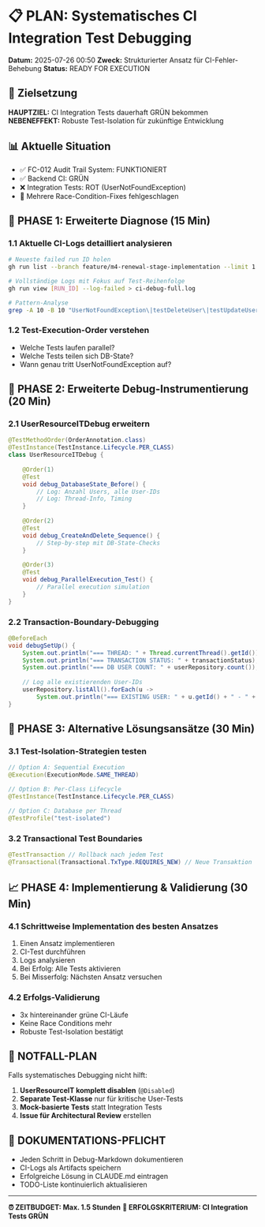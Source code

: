 # 📋 PLAN: Systematisches CI Integration Test Debugging

**Datum:** 2025-07-26 00:50
**Zweck:** Strukturierter Ansatz für CI-Fehler-Behebung
**Status:** READY FOR EXECUTION

## 🎯 Zielsetzung
**HAUPTZIEL:** CI Integration Tests dauerhaft GRÜN bekommen
**NEBENEFFEKT:** Robuste Test-Isolation für zukünftige Entwicklung

## 📊 Aktuelle Situation
- ✅ FC-012 Audit Trail System: FUNKTIONIERT
- ✅ Backend CI: GRÜN
- ❌ Integration Tests: ROT (UserNotFoundException)
- 🔄 Mehrere Race-Condition-Fixes fehlgeschlagen

## 🔬 PHASE 1: Erweiterte Diagnose (15 Min)

### 1.1 Aktuelle CI-Logs detailliert analysieren
```bash
# Neueste failed run ID holen
gh run list --branch feature/m4-renewal-stage-implementation --limit 1

# Vollständige Logs mit Fokus auf Test-Reihenfolge
gh run view [RUN_ID] --log-failed > ci-debug-full.log

# Pattern-Analyse
grep -A 10 -B 10 "UserNotFoundException\|testDeleteUser\|testUpdateUser" ci-debug-full.log
```

### 1.2 Test-Execution-Order verstehen
- Welche Tests laufen parallel?
- Welche Tests teilen sich DB-State?
- Wann genau tritt UserNotFoundException auf?

## 🧪 PHASE 2: Erweiterte Debug-Instrumentierung (20 Min)

### 2.1 UserResourceITDebug erweitern
```java
@TestMethodOrder(OrderAnnotation.class)
@TestInstance(TestInstance.Lifecycle.PER_CLASS)
class UserResourceITDebug {
    
    @Order(1)
    @Test
    void debug_DatabaseState_Before() {
        // Log: Anzahl Users, alle User-IDs
        // Log: Thread-Info, Timing
    }
    
    @Order(2) 
    @Test
    void debug_CreateAndDelete_Sequence() {
        // Step-by-step mit DB-State-Checks
    }
    
    @Order(3)
    @Test  
    void debug_ParallelExecution_Test() {
        // Parallel execution simulation
    }
}
```

### 2.2 Transaction-Boundary-Debugging
```java
@BeforeEach
void debugSetUp() {
    System.out.println("=== THREAD: " + Thread.currentThread().getId());
    System.out.println("=== TRANSACTION STATUS: " + transactionStatus);
    System.out.println("=== DB USER COUNT: " + userRepository.count());
    
    // Log alle existierenden User-IDs
    userRepository.listAll().forEach(u -> 
        System.out.println("=== EXISTING USER: " + u.getId() + " - " + u.getUsername()));
}
```

## 🔧 PHASE 3: Alternative Lösungsansätze (30 Min)

### 3.1 Test-Isolation-Strategien testen
```java
// Option A: Sequential Execution
@Execution(ExecutionMode.SAME_THREAD)

// Option B: Per-Class Lifecycle  
@TestInstance(TestInstance.Lifecycle.PER_CLASS)

// Option C: Database per Thread
@TestProfile("test-isolated")
```

### 3.2 Transactional Test Boundaries
```java
@TestTransaction // Rollback nach jedem Test
@Transactional(Transactional.TxType.REQUIRES_NEW) // Neue Transaktion
```

## 📈 PHASE 4: Implementierung & Validierung (30 Min)

### 4.1 Schrittweise Implementation des besten Ansatzes
1. Einen Ansatz implementieren
2. CI-Test durchführen  
3. Logs analysieren
4. Bei Erfolg: Alle Tests aktivieren
5. Bei Misserfolg: Nächsten Ansatz versuchen

### 4.2 Erfolgs-Validierung
- 3x hintereinander grüne CI-Läufe
- Keine Race Conditions mehr
- Robuste Test-Isolation bestätigt

## 🚨 NOTFALL-PLAN
Falls systematisches Debugging nicht hilft:
1. **UserResourceIT komplett disablen** (`@Disabled`)
2. **Separate Test-Klasse** nur für kritische User-Tests
3. **Mock-basierte Tests** statt Integration Tests
4. **Issue für Architectural Review** erstellen

## 📝 DOKUMENTATIONS-PFLICHT
- Jeden Schritt in Debug-Markdown dokumentieren
- CI-Logs als Artifacts speichern  
- Erfolgreiche Lösung in CLAUDE.md eintragen
- TODO-Liste kontinuierlich aktualisieren

---
**⏰ ZEITBUDGET: Max. 1.5 Stunden**
**🎯 ERFOLGSKRITERIUM: CI Integration Tests GRÜN**